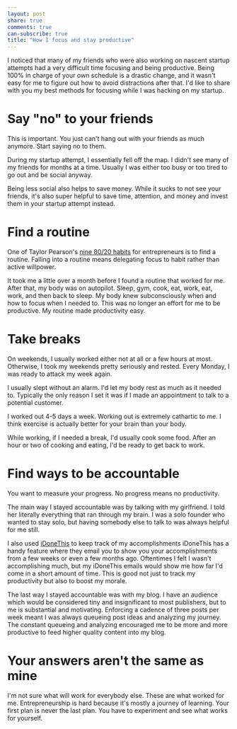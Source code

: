 ```yaml
---
layout: post
share: true
comments: true
can-subscribe: true
title: "How I focus and stay productive"
---
```


I noticed that many of my friends who were also working on nascent startup attempts had a very difficult time focusing and being productive. Being 100% in charge of your own schedule is a drastic change, and it wasn't easy for me to figure out how to avoid distractions after that. I'd like to share with you my best methods for focusing while I was hacking on my startup.

# Say "no" to your friends

This is important. You just can't hang out with your friends as much anymore. Start saying no to them.

During my startup attempt, I essentially fell off the map. I didn't see many of my friends for months at a time. Usually I was either too busy or too tired to go out and be social anyway.

Being less social also helps to save money. While it sucks to not see your friends, it's also super helpful to save time, attention, and money and invest them in your startup attempt instead.

# Find a routine

One of Taylor Pearson's <a href="http://www.dillonforrest.com/startup/more-output-less-input/" target="_blank">nine 80/20 habits</a> for entrepreneurs is to find a routine. Falling into a routine means delegating focus to habit rather than active willpower.

It took me a little over a month before I found a routine that worked for me. After that, my body was on autopilot. Sleep, gym, cook, eat, work, eat, work, and then back to sleep. My body knew subconsciously when and how to focus when I needed to. This was no longer an effort for me to be productive. My routine made productivity easy.

# Take breaks

On weekends, I usually worked either not at all or a few hours at most. Otherwise, I took my weekends pretty seriously and rested. Every Monday, I was ready to attack my week again.

I usually slept without an alarm. I'd let my body rest as much as it needed to. Typically the only reason I set it was if I made an appointment to talk to a potential customer.

I worked out 4-5 days a week. Working out is extremely cathartic to me. I think exercise is actually better for your brain than your body.

While working, if I needed a break, I'd usually cook some food. After an hour or two of cooking and eating, I'd be ready to get back to work.

# Find ways to be accountable

You want to measure your progress. No progress means no productivity.

The main way I stayed accountable was by talking with my girlfriend. I told her literally everything that ran through my brain. I was a solo founder who wanted to stay solo, but having somebody else to talk to was always helpful for me still.

I also used <a href="https://idonethis.com/" target="_blank">iDoneThis</a> to keep track of my accomplishments iDoneThis has a handy feature where they email you to show you your accomplishments from a few weeks or even a few months ago. Oftentimes I felt I wasn't accomplishing much, but my iDoneThis emails would show me how far I'd come in a short amount of time. This is good not just to track my productivity but also to boost my morale.

The last way I stayed accountable was with my blog. I have an audience which would be considered tiny and insignificant to most publishers, but to me is substantial and motivating. Enforcing a cadence of three posts per week meant I was always queueing post ideas and analyzing my journey. The constant queueing and analyzing encouraged me to be more and more productive to feed higher quality content into my blog.

# Your answers aren't the same as mine

I'm not sure what will work for everybody else. These are what worked for me. Entrepreneurship is hard because it's mostly a journey of learning. Your first plan is never the last plan. You have to experiment and see what works for yourself.
